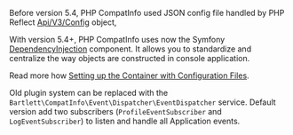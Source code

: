 
Before version 5.4, PHP CompatInfo used JSON config file
handled by PHP Reflect [Api/V3/Config](https://github.com/llaville/php-reflect/blob/master/src/Bartlett/Reflect/Api/V3/Config.php) object,

With version 5.4+, PHP CompatInfo uses now the Symfony [DependencyInjection](https://symfony.com/components/DependencyInjection) component.
It allows you to standardize and centralize the way objects are constructed in console application.

Read more how [Setting up the Container with Configuration Files](https://symfony.com/doc/current/components/dependency_injection.html#setting-up-the-container-with-configuration-files).

Old plugin system can be replaced with the `Bartlett\CompatInfo\Event\Dispatcher\EventDispatcher` service.
Default version add two subscribers (`ProfileEventSubscriber` and `LogEventSubscriber`) to listen and handle all Application events.
